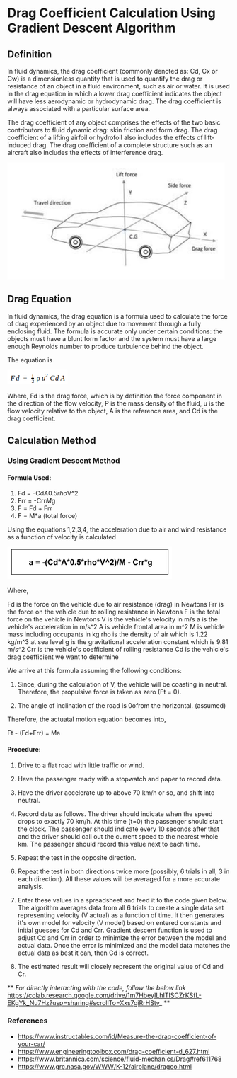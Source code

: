 # Drag Coefficient Calculation Using Gradient Descent Algorithm

## Definition 
In fluid dynamics, the drag coefficient (commonly denoted as: Cd, Cx or Cw) is a dimensionless quantity that is used to quantify the drag or resistance of an object in a fluid environment, such as air or water. It is used in the drag equation in which a lower drag coefficient indicates the object will have less aerodynamic or hydrodynamic drag. The drag coefficient is always associated with a particular surface area.

The drag coefficient of any object comprises the effects of the two basic contributors to fluid dynamic drag: skin friction and form drag. The drag coefficient of a lifting airfoil or hydrofoil also includes the effects of lift-induced drag. The drag coefficient of a complete structure such as an aircraft also includes the effects of interference drag.


![](Images/Image3.png)



## Drag Equation
In fluid dynamics, the drag equation is a formula used to calculate the force of drag experienced by an object due to movement through a fully enclosing fluid. The formula is accurate only under certain conditions: the objects must have a blunt form factor and the system must have a large enough Reynolds number to produce turbulence behind the object. 

The equation is 

![](Images/Image2.png)

Where,
Fd is the drag force, which is by definition the force component in the direction of the flow velocity, 
Ρ is the mass density of the fluid,
u is the flow velocity relative to the object, 
A is the reference area, and
Cd is the drag coefficient.

## Calculation Method

### Using Gradient Descent Method


#### Formula Used:
   1. Fd = -Cd*A*0.5*rho*V^2
   2. Frr = -Crr*M*g 
   3. F = Fd + Frr 
   4. F = M*a (total force)
 
Using the equations 1,2,3,4, the acceleration due to air and wind resistance as a function of velocity is calculated


![](Images/Image1.png)


Where, 
   
   Fd is the force on the vehicle due to air resistance (drag) in Newtons
   Frr is the force on the vehicle due to rolling resistance in Newtons
   F is the total force on the vehicle in Newtons
   V is the vehicle's velocity in m/s
   a is the vehicle's acceleration in m/s^2
   A is vehicle frontal area in m^2
   M is vehicle mass including occupants in kg
   rho is the density of air which is 1.22 kg/m^3 at sea level
   g is the gravitational acceleration constant which is 9.81 m/s^2
   Crr is the vehicle's coefficient of rolling resistance
   Cd is the vehicle's drag coefficient we want to determine
 
We arrive at this formula assuming the following conditions:

1. Since, during the calculation of V, the vehicle will be coasting in neutral. Therefore, the propulsive force is taken as zero (Ft = 0).

2. The angle of inclination of the road is 0ofrom the horizontal. (assumed)
 
Therefore, the actuatal motion equation becomes into,

 Ft - (Fd+Frr) = Ma
 
#### Procedure:
1. Drive to a flat road with little traffic or wind.

2. Have the passenger ready with a stopwatch and paper to record data.

3. Have the driver accelerate up to above 70 km/h or so, and shift into neutral.

4. Record data as follows. The driver should indicate when the speed drops to exactly 70 km/h. At this time (t=0) the passenger should start the clock. The passenger should indicate every 10 seconds after that and the driver should call out the current speed to the nearest whole km. The passenger should record this value next to each time.

5. Repeat the test in the opposite direction.

6. Repeat the test in both directions twice more (possibly, 6 trials in all, 3 in each direction). All these values will be averaged for a more accurate analysis.

7. Enter these values in a spreadsheet and feed it to the code given below. The algorithm averages data from all 6 trials to create a single data set representing velocity (V actual) as a function of time. It then generates it's own model for velocity (V model) based on entered constants and initial guesses for Cd and Crr. Gradient descent function is used to adjust Cd and Crr in order to minimize the error between the model and actual data. Once the error is minimized and the model data matches the actual data as best it can, then Cd is correct.

8. The estimated result will closely represent the original value of Cd and Cr.

** _For directly interacting with the code, follow the below link_
https://colab.research.google.com/drive/1m7HbeyILhITISCZrKSfL-EKgYk_Nu7Hz?usp=sharing#scrollTo=Xxs7giRrHStv_ **

### References

- https://www.instructables.com/id/Measure-the-drag-coefficient-of-your-car/
- https://www.engineeringtoolbox.com/drag-coefficient-d_627.html  
- https://www.britannica.com/science/fluid-mechanics/Drag#ref611768 
- https://www.grc.nasa.gov/WWW/K-12/airplane/dragco.html 


